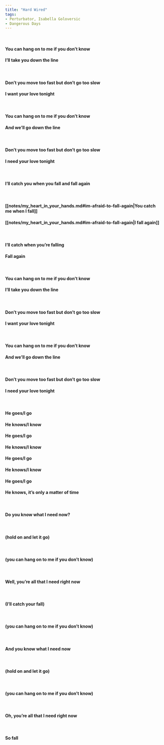 ```yaml
---
title: "Hard Wired"
tags:
- Perturbator, Isabella Goloversic
- Dangerous Days
---
```

&nbsp;
#### You can hang on to me if you don’t know
#### I’ll take you down the line
&nbsp;
#### Don’t you move too fast but don’t go too slow
#### I want your love tonight
&nbsp;
#### You can hang on to me if you don’t know
#### And we’ll go down the line
&nbsp;
#### Don’t you move too fast but don’t go too slow
#### I need your love tonight
&nbsp;
#### I’ll catch you when you fall and fall again
&nbsp;
#### [[notes/my_heart_in_your_hands.md#im-afraid-to-fall-again|You catch me when I fall]]
#### [[notes/my_heart_in_your_hands.md#im-afraid-to-fall-again|I fall again]]
&nbsp;
#### I’ll catch when you’re falling
#### Fall again
&nbsp;
#### You can hang on to me if you don’t know
#### I’ll take you down the line
&nbsp;
#### Don’t you move too fast but don’t go too slow
#### I want your love tonight
&nbsp;
#### You can hang on to me if you don’t know
#### And we’ll go down the line
&nbsp;
#### Don’t you move too fast but don’t go too slow
#### I need your love tonight
&nbsp;
#### He goes/I go
#### He knows/I know
#### He goes/I go
#### He knows/I know
#### He goes/I go
#### He knows/I know
#### He goes/I go
#### He knows, it’s only a matter of time
&nbsp;
#### Do you know what I need now?
&nbsp;
#### (hold on and let it go)
&nbsp;
#### (you can hang on to me if you don’t know)
&nbsp;
#### Well, you’re all that I need right now
&nbsp;
#### (I’ll catch your fall)
&nbsp;
#### (you can hang on to me if you don’t know)
&nbsp;
#### And you know what I need now
&nbsp;
#### (hold on and let it go)
&nbsp;
#### (you can hang on to me if you don’t know)
&nbsp;
#### Oh, you’re all that I need right now
&nbsp;
#### So fall
